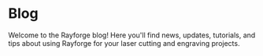 # Blog

Welcome to the Rayforge blog! Here you'll find news, updates, tutorials, and tips about using Rayforge for your laser cutting and engraving projects.
